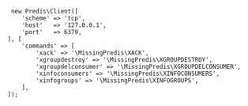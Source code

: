 
     new Predis\Client([
    	'scheme' => 'tcp',
    	'host'   => '127.0.0.1',
    	'port'   => 6379,
    ], [
    	'commands' => [
    		'xack' => '\MissingPredis\XACK',
    		'xgroupdestroy' => '\MissingPredis\XGROUPDESTROY',
    		'xgroupdelconsumer' => '\MissingPredis\XGROUPDELCONSUMER',
    		'xinfoconsumers' => '\MissingPredis\XINFOCONSUMERS',
    		'xinfogroups' => '\MissingPredis\XINFOGROUPS',
    	],
    ]);